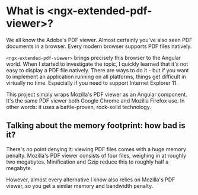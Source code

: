 # What is &lt;ngx-extended-pdf-viewer&gt;?

We all know the Adobe's PDF viewer. Almost certainly you've also seen PDF documents in a browser. Every modern browser supports PDF files natively.

`<ngx-extended-pdf-viewer>` brings precisely this browser to the Angular world. When I started to investigate the topic, I quickly learned that it's not easy to display a PDF file natively. There are ways to do it - but if you want to implement an application running on all platforms, things get difficult in virtually no time. Especially if you need to support Internet Explorer 11.

This project simply wraps Mozilla's PDF viewer as an Angular component. It's the same PDF viewer both Google Chrome and Mozilla Firefox use. In other words: it uses a battle-proven, rock-solid technology.

## Talking about the memory footprint: how bad is it?

There's no point denying it: viewing PDF files comes with a huge memory penalty. Mozilla's PDF viewer consists of four files, weighing in at roughly two megabytes. Minification and Gzip reduce this to roughly half a megabyte.

However, almost every alternative I know also relies on Mozilla's PDF viewer, so you get a similar memory and bandwidth penalty.
